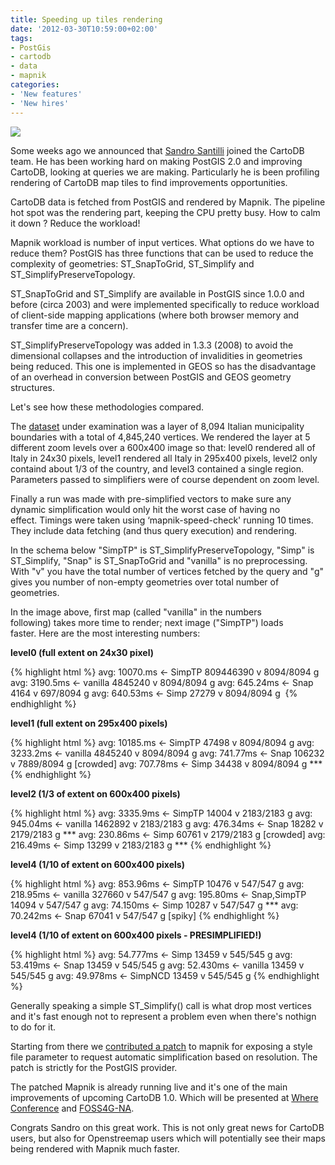 ```yaml
---
title: Speeding up tiles rendering
date: '2012-03-30T10:59:00+02:00'
tags:
- PostGis
- cartodb
- data
- mapnik
categories:
- 'New features'
- 'New hires'
---
```


<img src="http://cartodb.s3.amazonaws.com/tumblr/posts/mapnik_patch.png"/>

Some weeks ago we announced that <a href="http://www.vizzuality.com/team/sandro">Sandro Santilli</a> joined the CartoDB team. He has been working hard on making PostGIS 2.0 and improving CartoDB, looking at queries we are making. Particularly he is been profiling rendering of CartoDB map tiles to find improvements opportunities.

CartoDB data is fetched from PostGIS and rendered by Mapnik. The pipeline hot spot was the rendering part, keeping the CPU pretty busy. How to calm it down ? Reduce the workload!

Mapnik workload is number of input vertices. What options do we have to reduce them? PostGIS has three functions that can be used to reduce the complexity of geometries: ST_SnapToGrid, ST_Simplify and ST_SimplifyPreserveTopology.

ST_SnapToGrid and ST_Simplify are available in PostGIS since 1.0.0 and before (circa 2003) and were implemented specifically to reduce workload of client-side mapping applications (where both browser memory and transfer time are a concern).

ST_SimplifyPreserveTopology was added in 1.3.3 (2008) to avoid the dimensional collapses and the introduction of invalidities in geometries being reduced. This one is implemented in GEOS so has the disadvantage of an overhead in conversion between PostGIS and GEOS geometry structures.

Let's see how these methodologies compared.

The <a href="http://www.istat.it/it/archivio/24580">dataset</a> under examination was a layer of 8,094 Italian municipality boundaries with a total of 4,845,240 vertices. We rendered the layer at 5 different zoom levels over a 600x400 image so that: level0 rendered all of Italy in 24x30 pixels, level1 rendered all Italy in 295x400 pixels, level2 only containd about 1/3 of the country, and level3 contained a single region. Parameters passed to simplifiers were of course dependent on zoom level.

Finally a run was made with pre-simplified vectors to make sure any dynamic simplification would only hit the worst case of having no effect. Timings were taken using &#8216;mapnik-speed-check' running 10 times. They include data fetching (and thus query execution) and rendering.

In the schema below "SimpTP" is ST_SimplifyPreserveTopology, "Simp" is ST_Simplify, "Snap" is ST_SnapToGrid and "vanilla" is no preprocessing. With "v" you have the total number of vertices fetched by the query and "g" gives you number of non-empty geometries over total number of geometries.

In the image above, first map (called "vanilla" in the numbers following) takes more time to render; next image ("SimpTP") loads faster. Here are the most interesting numbers:

**level0 (full extent on 24x30 pixel)**

{% highlight html %}
avg: 10070.ms <- SimpTP   809446390 v 8094/8094 g 
avg: 3190.5ms <- vanilla  4845240 v 8094/8094 g
avg: 645.24ms <- Snap     4164 v 697/8094 g
avg: 640.53ms <-  Simp    27279 v 8094/8094 g 
{% endhighlight %}

**level1 (full extent on 295x400 pixels)**

{% highlight html %}
avg: 10185.ms <- SimpTP   47498 v 8094/8094 g
avg: 3233.2ms <- vanilla  4845240 v 8094/8094 g
avg: 741.77ms <- Snap     106232 v 7889/8094 g [crowded]
avg: 707.78ms <- Simp     34438 v 8094/8094 g ***
{% endhighlight %}

**level2 (1/3 of extent on 600x400 pixels)**

{% highlight html %}
avg: 3335.9ms <- SimpTP   14004 v 2183/2183 g
avg: 945.04ms <- vanilla  1462892 v 2183/2183 g
avg: 476.34ms <- Snap     18282 v 2179/2183 g ***
avg: 230.86ms <- Simp     60761 v 2179/2183 g [crowded]
avg: 216.49ms <- Simp     13299 v 2183/2183 g ***
{% endhighlight %}

**level4 (1/10 of extent on 600x400 pixels)**

{% highlight html %}
avg: 853.96ms <- SimpTP       10476 v 547/547 g
avg: 218.95ms <- vanilla      327660 v 547/547 g
avg: 195.80ms <- Snap,SimpTP  14094 v 547/547 g
avg: 74.150ms <- Simp         10287 v 547/547 g ***
avg: 70.242ms <- Snap         67041 v 547/547 g [spiky]
{% endhighlight %}

**level4 (1/10 of extent on 600x400 pixels - PRESIMPLIFIED!)**

{% highlight html %}
avg: 54.777ms <- Simp     13459 v 545/545 g
avg: 53.419ms <- Snap     13459 v 545/545 g
avg: 52.430ms <- vanilla  13459 v 545/545 g
avg: 49.978ms <- SimpNCD  13459 v 545/545 g
{% endhighlight %}

Generally speaking a simple ST_Simplify() call is what drop most vertices and it's fast enough not to represent a problem even when there's nothign to do for it.

Starting from there we <a href="https://github.com/mapnik/mapnik/issues/1136">contributed a patch</a> to mapnik for exposing a style file parameter to request automatic simplification based on resolution. The patch is strictly for the PostGIS provider.

The patched Mapnik is already running live and it's one of the main improvements of upcoming CartoDB 1.0. Which will be presented at <a href="http://whereconf.com/where2012">Where Conference</a> and <a href="http://foss4g-na.org/">FOSS4G-NA</a>.

Congrats Sandro on this great work. This is not only great news for CartoDB users, but also for Openstreemap users which will potentially see their maps being rendered with Mapnik much faster.
